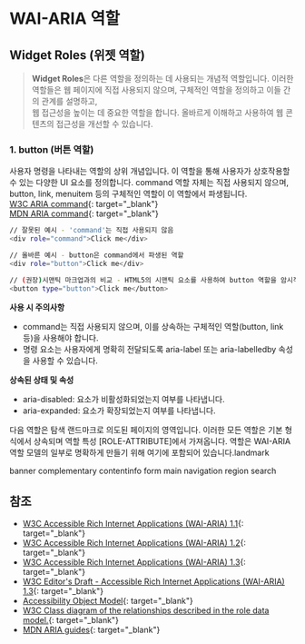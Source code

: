 # WAI-ARIA 역할

## Widget Roles (위젯 역할)
> **Widget Roles**은 다른 역할을 정의하는 데 사용되는 개념적 역할입니다. 이러한 역할들은 웹 페이지에 직접 사용되지 않으며, 구체적인 역할을 정의하고 이들 간의 관계를 설명하고,        
웹 접근성을 높이는 데 중요한 역할을 합니다. 올바르게 이해하고 사용하여 웹 콘텐츠의 접근성을 개선할 수 있습니다.

### **1. button (버튼 역할)**    
사용자 명령을 나타내는 역할의 상위 개념입니다. 이 역할을 통해 사용자가 상호작용할 수 있는 다양한 UI 요소를 정의합니다. command 역할 자체는 직접 사용되지 않으며, button, link, menuitem 등의 구체적인 역할이 이 역할에서 파생됩니다.   
[W3C ARIA command](https://www.w3.org/TR/wai-aria-1.2/#command){: target="_blank"}   
[MDN ARIA command](https://developer.mozilla.org/en-US/docs/Web/Accessibility/ARIA/Roles/command_role){: target="_blank"}   

```sh
// 잘못된 예시 - 'command'는 직접 사용되지 않음
<div role="command">Click me</div>

// 올바른 예시 - button은 command에서 파생된 역할
<div role="button">Click me</div> 

// (권장)시맨틱 마크업과의 비교 - HTML5의 시맨틱 요소를 사용하여 button 역할을 암시적으로 정의
<button type="button">Click me</button>
```
**사용 시 주의사항**   
- command는 직접 사용되지 않으며, 이를 상속하는 구체적인 역할(button, link 등)을 사용해야 합니다.   
- 명령 요소는 사용자에게 명확히 전달되도록 aria-label 또는 aria-labelledby 속성을 사용할 수 있습니다.   

**상속된 상태 및 속성**   
- aria-disabled: 요소가 비활성화되었는지 여부를 나타냅니다.   
- aria-expanded: 요소가 확장되었는지 여부를 나타냅니다.    


다음 역할은 탐색 랜드마크로 의도된 페이지의 영역입니다. 이러한 모든 역할은 기본 형식에서 상속되며 역할 특성 [ROLE-ATTRIBUTE]에서 가져옵니다. 역할은 WAI-ARIA 역할 모델의 일부로 명확하게 만들기 위해 여기에 포함되어 있습니다.landmark

banner
complementary
contentinfo
form
main
navigation
region
search



## 참조
- [W3C Accessible Rich Internet Applications (WAI-ARIA) 1.1](https://www.w3.org/TR/wai-aria-1.1/){: target="_blank"}   
- [W3C Accessible Rich Internet Applications (WAI-ARIA) 1.2](https://www.w3.org/TR/wai-aria-1.2/){: target="_blank"}   
- [W3C Accessible Rich Internet Applications (WAI-ARIA) 1.3](https://www.w3.org/TR/wai-aria-1.3/){: target="_blank"}   
- [W3C Editor's Draft - Accessible Rich Internet Applications (WAI-ARIA) 1.3](https://w3c.github.io/aria/){: target="_blank"}   
- [Accessibility Object Model](https://wicg.github.io/aom/explainer.html){: target="_blank"}   
- [W3C Class diagram of the relationships described in the role data model.](https://www.w3.org/TR/wai-aria-1.1/img/rdf_model.svg){: target="_blank"}   
- [MDN ARIA guides](https://developer.mozilla.org/en-US/docs/Web/Accessibility/ARIA/ARIA_Guides){: target="_blank"}   
   